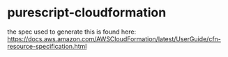 # purescript-cloudformation

the spec used to generate this is found here: https://docs.aws.amazon.com/AWSCloudFormation/latest/UserGuide/cfn-resource-specification.html
